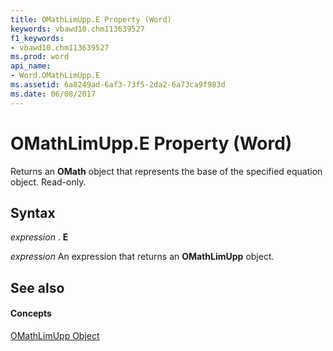 ```yaml
---
title: OMathLimUpp.E Property (Word)
keywords: vbawd10.chm113639527
f1_keywords:
- vbawd10.chm113639527
ms.prod: word
api_name:
- Word.OMathLimUpp.E
ms.assetid: 6a8249ad-6af3-73f5-2da2-6a73ca9f983d
ms.date: 06/08/2017
---
```



# OMathLimUpp.E Property (Word)

Returns an  **OMath** object that represents the base of the specified equation object. Read-only.


## Syntax

 _expression_ . **E**

 _expression_ An expression that returns an **OMathLimUpp** object.


## See also


#### Concepts


[OMathLimUpp Object](Word.OMathLimUpp.md)

